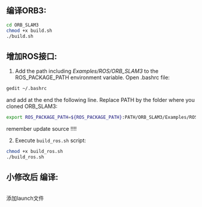 ## 编译ORB3:

```bash
cd ORB_SLAM3
chmod +x build.sh
./build.sh
```

## 增加ROS接口:

1. Add the path including *Examples/ROS/ORB_SLAM3* to the ROS_PACKAGE_PATH environment variable. Open .bashrc file:

  ```bash
gedit ~/.bashrc
  ```

and add at the end the following line. Replace PATH by the folder where you cloned ORB_SLAM3:

  ```bash
export ROS_PACKAGE_PATH=${ROS_PACKAGE_PATH}:PATH/ORB_SLAM3/Examples/ROS
  ```

remember update source !!!!

2. Execute `build_ros.sh` script:

  ```bash
chmod +x build_ros.sh
./build_ros.sh
  ```

## 小修改后 编译:

```bash

```

 





添加launch文件
